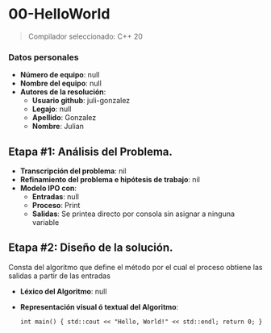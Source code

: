 # 00-HelloWorld

> Compilador seleccionado: C++ 20

### Datos personales

- **Número de equipo**: null
- **Nombre del equipo**: null
- **Autores de la resolución**:
    - **Usuario github**: juli-gonzalez
    - **Legajo**: null
    - **Apellido**: Gonzalez
    - **Nombre**: Julian

## Etapa #1: Análisis del Problema.

- **Transcripción del problema**: nil
- **Refinamiento del problema e hipótesis de trabajo**: nil
- **Modelo IPO con**:
    - **Entradas**: null
    - **Proceso**: Print
    - **Salidas**: Se printea directo por consola sin asignar a ninguna variable

## Etapa #2: Diseño de la solución.

Consta del algoritmo que define el método por el cual el proceso obtiene las salidas a partir de las entradas
- **Léxico del Algoritmo**: null
- **Representación visual ó textual del Algoritmo**:

  ``int main() {
  std::cout << "Hello, World!" << std::endl;
  return 0;
  }``